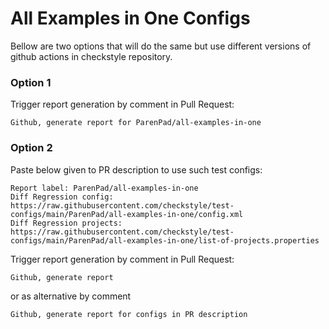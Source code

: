 # All Examples in One Configs

Bellow are two options that will do the same but use different versions
of github actions in checkstyle repository.


### Option 1
Trigger report generation by comment in Pull Request:
```
Github, generate report for ParenPad/all-examples-in-one
```

### Option 2

Paste below given to PR description to use such test configs:
```
Report label: ParenPad/all-examples-in-one
Diff Regression config: https://raw.githubusercontent.com/checkstyle/test-configs/main/ParenPad/all-examples-in-one/config.xml
Diff Regression projects: https://raw.githubusercontent.com/checkstyle/test-configs/main/ParenPad/all-examples-in-one/list-of-projects.properties
```

Trigger report generation by comment in Pull Request:
```
Github, generate report
```
or as alternative by comment
```
Github, generate report for configs in PR description
```
